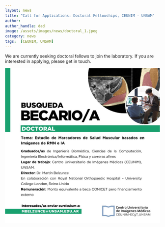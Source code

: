 ```yaml
---
layout: news
title: "Call for Applications: Doctoral Fellowships, CEUNIM - UNSAM"
author: 
author_handle: dad
image: /assets/images/news/doctoral_1.jpeg
category: news
tags:  [CEUNIM, UNSAM]
---
```

We are currently seeking doctoral fellows to join the laboratory. If you are interested in applying, please get in touch. 


![Texto alternativo](/assets/images/news/doctoral_1.jpeg)
